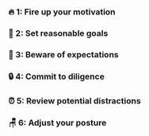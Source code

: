 ### 🔥 1: Fire up your motivation

### 🥅 2: Set reasonable goals

### 🎯 3: Beware of expectations

### 🔒 4: Commit to diligence

### ⏰ 5: Review potential distractions

### 🪑 6: Adjust your posture